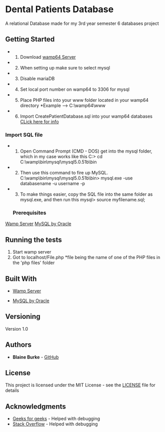 # Dental Patients Database

A relational Database made for my 3rd year semester 6 databases project

## Getting Started

* 1) Download [wamp64 Server](http://www.wampserver.com/en/download-wampserver-64bits/) 
* 2) When setting up make sure to select mysql
* 3) Disable mariaDB
* 4) Set local port number on wamp64 to 3306 for mysql
* 5) Place PHP files into your www folder located in your wamp64 directory *Example --> C:\wamp64\www
* 6) Import CreatePatientDatabase.sql into your wamp64 databases [CLick here for info](#Import-SQL-file)

### Import SQL file

* 1. Open Command Prompt (CMD - DOS) get into the mysql folder, which in my case works like this
C:\> cd C:\wamp\bin\mysql\mysql5.0.51b\bin

* 2. Then use this command to fire up MySQL.
C:\wamp\bin\mysql\mysql5.0.51b\bin> mysql.exe -use databasename -u username -p

* 3. To make things easier, copy the SQL file into the same folder as mysql.exe, and then run this
mysql> source myfilename.sql;
  
  ### Prerequisites

[Wamp Server](http://www.wampserver.com/en/download-wampserver-64bits/)
[MySQL by Oracle](https://www.oracle.com/index.html)

## Running the tests

1. Start wamp server
2. Got to localhost/File.php *file being the name of one of the PHP files in the 'php files' folder

## Built With

* [Wamp Server](http://www.wampserver.com/en/download-wampserver-64bits/)

* [MySQL by Oracle](https://www.oracle.com/index.html)

## Versioning

Version 1.0

## Authors

* **Blaine Burke** - [GitHub](https://github.com/BurkeBlaine1999)

## License

This project is licensed under the MIT License - see the [LICENSE](https://github.com/BurkeBlaine1999/Graph-Theory-Project/blob/master/LICENSE) file for details

## Acknowledgments

* [Geeks for geeks](https://www.geeksforgeeks.org/) - Helped with debugging 
* [Stack Overflow](https://stackoverflow.com/) - Helped with debugging 
